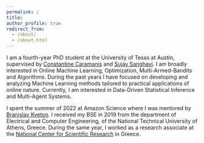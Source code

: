 ```yaml
---
permalink: /
title:
author_profile: true
redirect_from: 
  - /about/
  - /about.html
---
```


I am a fourth-year PhD student at the University of Texas at Austin, supervised by [Constantine Caramanis](https://www.ece.utexas.edu/people/faculty/constantine-caramanis) and [Sujay Sanghavi](https://www.ece.utexas.edu/people/faculty/sujay-sanghavi). I am broadly interested in Online Machine Learning, Optimization, Multi-Armed-Bandits and Algorithms. During the past years I have focused on developing and analyzing Machine Learning methods tailored to practical applications of online nature. Currently, I am interested in Data-Driven Statistical Inference and Multi-Agent Systems.

I spent the summer of 2022 at Amazon Science where I was mentored by [Branislav Kveton](https://bkveton.com/).
I received my BSE in 2019 from the department of Electrical and Computer Engineering, of the National Technical University of Athens, Greece. During the same year, I worked as a research associate at the [National Center for Scientific Research](https://www.demokritos.gr/) in Greece.
